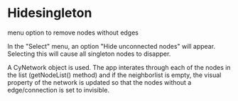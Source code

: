 Hidesingleton
=============

menu option to remove nodes without edges

In the "Select" menu, an option "Hide unconnected nodes" will appear. Selecting this will cause all singleton nodes to
disapper. 

A CyNetwork object is used. The app interates through each of the nodes in the list (getNodeList() method) and if the 
neighborlist is empty, the visual property of the network is updated so that the nodes without a edge/connection is set to
invisible. 


